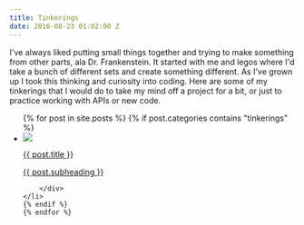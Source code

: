 ```yaml
---
title: Tinkerings
date: 2016-08-23 01:02:00 Z
---
```


<p>
I've always liked putting small things together and trying to make something from other parts, ala Dr. Frankenstein. It started with me and legos where I'd take a bunch of different sets and create something different. As I've grown up I took this thinking and curiosity into coding. Here are some of my tinkerings that I would do to take my mind off a project for a bit, or just to practice working with APIs or new code.  
</p>
<ul class="work" class="clr">
    {% for post in site.posts %}
    {% if post.categories contains "tinkerings" %}
    <li>
<div>
<a class="post-link" href="{{ post.url | prepend: site.baseurl }}">
              <img src='{{ post.homepage-image}}'/>
            <p>{{ post.title }}</p>
            <p>{{ post.subheading }}</p>
</a>


        </div>
    </li>
    {% endif %}
    {% endfor %}
</ul>
